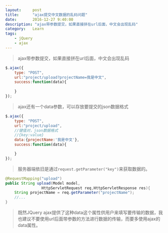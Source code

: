 ```yaml
---
layout:     post
title:      "ajax提交中文数据的乱码问题"
date:       2016-12-27 9:40:00
description: "ajax带参数提交，如果直接拼在url后面，中文会出现乱码"
category:   Learn
tags:
    - jQuery
    - ajax
---
```


> ajax带参数提交，如果直接拼在url后面，中文会出现乱码

```javascript
$.ajax({
    type: "POST",
    url:"project/upload?projectName=我是中文",
    success:function(data){
     
    }
});
```

> ajax还有一个data参数，可以存放要提交的json数据格式

```javascript
$.ajax({
    type: "POST",
    url:"project/upload",
    //键值对，json数据格式
    //{key:value}
    data:{projectName:'我是中文'},
    success:function(data){

    }
});
```

> 服务器端依旧是通过`request.getParameter("key")`来获取数据的。

```java
@RequestMapping("upload")
public String upload(Model model,
                HttpServletRequest req,HttpServletResponse res){
    String projectName = req.getParameter("projectName");
    //...
}
```

> 既然JQuery ajax提供了这种data这个属性供用户来填写要传输的数据，我也建议不要使用url后面带参数的方法进行数据的传输，而要多使用ajax的data属性。

